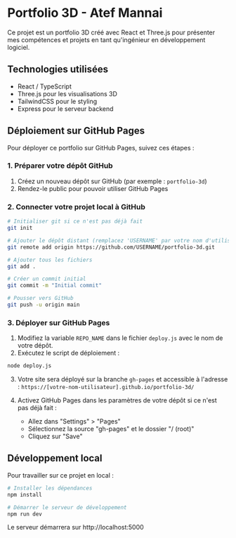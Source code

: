 # Portfolio 3D - Atef Mannai

Ce projet est un portfolio 3D créé avec React et Three.js pour présenter mes compétences et projets en tant qu'ingénieur en développement logiciel.

## Technologies utilisées

- React / TypeScript
- Three.js pour les visualisations 3D
- TailwindCSS pour le styling
- Express pour le serveur backend

## Déploiement sur GitHub Pages

Pour déployer ce portfolio sur GitHub Pages, suivez ces étapes :

### 1. Préparer votre dépôt GitHub

1. Créez un nouveau dépôt sur GitHub (par exemple : `portfolio-3d`)
2. Rendez-le public pour pouvoir utiliser GitHub Pages

### 2. Connecter votre projet local à GitHub

```bash
# Initialiser git si ce n'est pas déjà fait
git init

# Ajouter le dépôt distant (remplacez 'USERNAME' par votre nom d'utilisateur GitHub)
git remote add origin https://github.com/USERNAME/portfolio-3d.git

# Ajouter tous les fichiers
git add .

# Créer un commit initial
git commit -m "Initial commit"

# Pousser vers GitHub
git push -u origin main
```

### 3. Déployer sur GitHub Pages

1. Modifiez la variable `REPO_NAME` dans le fichier `deploy.js` avec le nom de votre dépôt.
2. Exécutez le script de déploiement :

```bash
node deploy.js
```

3. Votre site sera déployé sur la branche `gh-pages` et accessible à l'adresse :
   `https://[votre-nom-utilisateur].github.io/portfolio-3d/`

4. Activez GitHub Pages dans les paramètres de votre dépôt si ce n'est pas déjà fait :
   - Allez dans "Settings" > "Pages"
   - Sélectionnez la source "gh-pages" et le dossier "/ (root)"
   - Cliquez sur "Save"

## Développement local

Pour travailler sur ce projet en local :

```bash
# Installer les dépendances
npm install

# Démarrer le serveur de développement
npm run dev
```

Le serveur démarrera sur http://localhost:5000